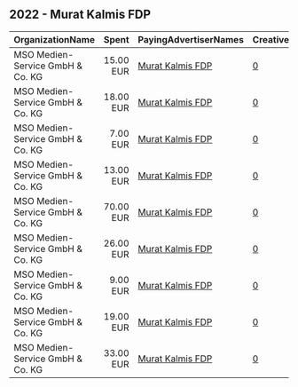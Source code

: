 ## 2022 - Murat Kalmis FDP 
|OrganizationName|Spent|PayingAdvertiserNames|CreativeUrls|Impressions|Genders|AgeBrackets|CountryCodes|BillingAddresses|CandidateBallotInformation|
|:---|---:|:---|:---|---:|:---|:---|:---|:---|:---|
|MSO Medien-Service GmbH & Co. KG|15.00 EUR|[Murat Kalmis FDP](2022/Murat_Kalmis_FDP.md)|[0](https://www.snap.com/political-ads/asset/749f2e1da5f8bb40258b22ede1cac93784c4efbff732563ec03e423a762f952d?mediaType=png)|2,125||18-25|germany|DE|Murat Kalmis|
|MSO Medien-Service GmbH & Co. KG|18.00 EUR|[Murat Kalmis FDP](2022/Murat_Kalmis_FDP.md)|[0](https://www.snap.com/political-ads/asset/7d6b4789f0c9612a5b4139de2bba8ca230da331115bacd8a96a9cad18d09ed47?mediaType=png)|2,274||18-25|germany|DE|Murat Kalmis|
|MSO Medien-Service GmbH & Co. KG|7.00 EUR|[Murat Kalmis FDP](2022/Murat_Kalmis_FDP.md)|[0](https://www.snap.com/political-ads/asset/feeebde475dbd696b472cada9e0890ac1a73b4261420aa03817ef655248adc54?mediaType=png)|907||18-25|germany|DE|Murat Kalmis|
|MSO Medien-Service GmbH & Co. KG|13.00 EUR|[Murat Kalmis FDP](2022/Murat_Kalmis_FDP.md)|[0](https://www.snap.com/political-ads/asset/7423282249f0e735550b6fa52bb15230bc44b90c79792aa13d6c5551d2edaf9d?mediaType=png)|1,569||18-25|germany|DE|Murat Kalmis|
|MSO Medien-Service GmbH & Co. KG|70.00 EUR|[Murat Kalmis FDP](2022/Murat_Kalmis_FDP.md)|[0](https://www.snap.com/political-ads/asset/c9f2528f56f89dd903305056f0dd1f404edccb9027ef1db676669b61399ca472?mediaType=png)|6,589||18-25|germany|DE|Murat Kalmis|
|MSO Medien-Service GmbH & Co. KG|26.00 EUR|[Murat Kalmis FDP](2022/Murat_Kalmis_FDP.md)|[0](https://www.snap.com/political-ads/asset/2988e1ba01db7f201f47430f8303366e482fa1626f16671220a643cd4567f74c?mediaType=png)|2,665||18-25|germany|DE|Murat Kalmis|
|MSO Medien-Service GmbH & Co. KG|9.00 EUR|[Murat Kalmis FDP](2022/Murat_Kalmis_FDP.md)|[0](https://www.snap.com/political-ads/asset/4f924d555fc07c51af5325490d45591dfccf6dff545de5929cca11f33f84fa3b?mediaType=png)|1,164||18-25|germany|DE|Murat Kalmis|
|MSO Medien-Service GmbH & Co. KG|19.00 EUR|[Murat Kalmis FDP](2022/Murat_Kalmis_FDP.md)|[0](https://www.snap.com/political-ads/asset/fe4fddfd2d32f726730df5f6854e219789cb366aded22e9ba12ffd493b535b49?mediaType=png)|2,376||18-25|germany|DE|Murat Kalmis|
|MSO Medien-Service GmbH & Co. KG|33.00 EUR|[Murat Kalmis FDP](2022/Murat_Kalmis_FDP.md)|[0](https://www.snap.com/political-ads/asset/ac908ee71aa7339c7cd2f61346204e306e11174d71c6e3e4a5731f8a48ec19ed?mediaType=png)|3,722||18-25|germany|DE|Murat Kalmis|
